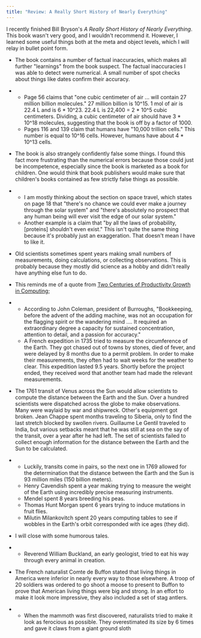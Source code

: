 ```yaml
---
title: "Review: A Really Short History of Nearly Everything"
---
```


I recently finished Bill Bryson's *A Really Short History of Nearly Everything*. This book wasn't very good, and I wouldn't recommend it. However, I learned some useful things both at the meta and object levels, which I will relay in bullet point form.

- The book contains a number of factual inaccuracies, which makes all further "learnings" from the book suspect. The factual inaccuracies I was able to detect were numerical. A small number of spot checks about things like dates confirm their accuracy.

- - Page 56 claims that "one cubic centimeter of air ... will contain 27 million billion molecules." 27 million billion is 10^15. 1 mol of air is 22.4 L and is 6 * 10^23. 22.4 L is 22,400 = 2 * 10^5 cubic centimeters. Dividing, a cubic centimeter of air should have 3 * 10^18 molecules, suggesting that the book is off by a factor of 1000. 
  - Pages 116 and 139 claim that humans have "10,000 trillion cells." This number is equal to 10^16 cells. However, humans have about 4 * 10^13 cells. 

- The book is also strangely confidently false some things. I found this fact more frustrating than the numerical errors because those could just be incompetence, especially since the book is marketed as a book for children. One would think that book publishers would make sure that children's books contained as few strictly false things as possible.

- - I am mostly thinking about the section on space travel, which states on page 18 that "there's no chance we could ever make a journey through the solar system" and "there's absolutely no prospect that any human being will ever visit the edge of our solar system."
  - Another example is a claim that "by all the laws of probability, [proteins] shouldn't even exist." This isn't quite the same thing because it's probably just an exaggeration. That doesn't mean I have to like it.

- Old scientists sometimes spent years making small numbers of measurements, doing calculations, or collecting observations. This is probably because they mostly did science as a hobby and didn't really have anything else fun to do.

- This reminds me of a quote from [Two Centuries of Productivity Growth in Computing](https://www.cambridge.org/core/journals/journal-of-economic-history/article/two-centuries-of-productivity-growth-in-computing/856EC5947A5857296D3328FA154BA3A3);

- - According to John Coleman, president of Burroughs, "Bookkeeping, before the advent of the adding machine, was not an occupation for the flagging spirit or the wandering mind …. It required an extraordinary degree a capacity for sustained concentration, attention to detail, and a passion for accuracy."
  - A French expedition in 1735 tried to measure the circumference of the Earth. They got chased out of towns by stones, died of fever, and were delayed by 8 months due to a permit problem. In order to make their measurements, they often had to wait weeks for the weather to clear. This expedition lasted 9.5 years. Shortly before the project ended, they received word that another team had made the relevant measurements.

- The 1761 transit of Venus across the Sun would allow scientists to compute the distance between the Earth and the Sun. Over a hundred scientists were dispatched across the globe to make observations. Many were waylaid by war and shipwreck. Other's equipment got broken. Jean Chappe spent months traveling to Siberia, only to find the last stretch blocked by swollen rivers. Guillaume Le Gentil traveled to India, but various setbacks meant that he was still at sea on the say of the transit, over a year after he had left. The set of scientists failed to collect enough information for the distance between the Earth and the Sun to be calculated.

- - Luckily, transits come in pairs, so the next one in 1769 allowed for the determination that the distance between the Earth and the Sun is 93 million miles (150 billion meters).
  - Henry Cavendish spent a year making trying to measure the weight of the Earth using incredibly precise measuring instruments.
  - Mendel spent 8 years breeding his peas.
  - Thomas Hunt Morgan spent 6 years trying to induce mutations in fruit flies.
  - Milutin Milankovitch spent 20 years computing tables to see if wobbles in the Earth's orbit corresponded with ice ages (they did). 

- I will close with some humorous tales.

- - Reverend William Buckland, an early geologist, tried to eat his way through every animal in creation.

- The French naturalist Comte de Buffon stated that living things in America were inferior in nearly every way to those elsewhere. A troop of 20 soldiers was ordered to go shoot a moose to present to Buffon to prove that American living things were big and strong. In an effort to make it look more impressive, they also included a set of stag antlers.

- - When the mammoth was first discovered, naturalists tried to make it look as ferocious as possible. They overestimated its size by 6 times and gave it claws from a giant ground sloth